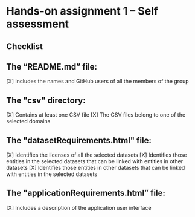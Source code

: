 # Hands-on assignment 1 – Self assessment
## Checklist

## The “README.md” file:

[X] Includes the names and GitHub users of all the members of the group

## The "csv" directory:

[X] Contains at least one CSV file
[X] The CSV files belong to one of the selected domains

## The "datasetRequirements.html" file:

[X] Identifies the licenses of all the selected datasets
[X] Identifies those entities in the selected datasets that can be linked with entities in other datasets
[X] Identifies those entities in other datasets that can be linked with entities in the selected datasets

## The "applicationRequirements.html” file:

[X] Includes a description of the application user interface
